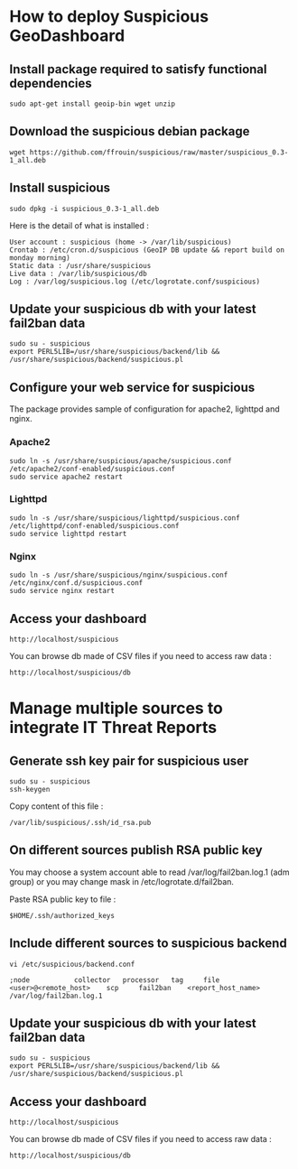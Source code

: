 # How to deploy Suspicious GeoDashboard

## Install package required to satisfy functional dependencies

	sudo apt-get install geoip-bin wget unzip

## Download the suspicious debian package

	wget https://github.com/ffrouin/suspicious/raw/master/suspicious_0.3-1_all.deb

## Install suspicious

	sudo dpkg -i suspicious_0.3-1_all.deb

Here is the detail of what is installed :

	User account : suspicious (home -> /var/lib/suspicious)
	Crontab : /etc/cron.d/suspicious (GeoIP DB update && report build on monday morning)
	Static data : /usr/share/suspicious
	Live data : /var/lib/suspicious/db
	Log : /var/log/suspicious.log (/etc/logrotate.conf/suspicious)

## Update your suspicious db with your latest fail2ban data

	sudo su - suspicious
	export PERL5LIB=/usr/share/suspicious/backend/lib && /usr/share/suspicious/backend/suspicious.pl

## Configure your web service for suspicious

The package provides sample of configuration for apache2, lighttpd and nginx.

### Apache2

	sudo ln -s /usr/share/suspicious/apache/suspicious.conf /etc/apache2/conf-enabled/suspicious.conf
	sudo service apache2 restart

### Lighttpd

	sudo ln -s /usr/share/suspicious/lighttpd/suspicious.conf /etc/lighttpd/conf-enabled/suspicious.conf
	sudo service lighttpd restart

### Nginx

	sudo ln -s /usr/share/suspicious/nginx/suspicious.conf /etc/nginx/conf.d/suspicious.conf
	sudo service nginx restart

## Access your dashboard

	http://localhost/suspicious

You can browse db made of CSV files if you need to access raw data :

	http://localhost/suspicious/db

# Manage multiple sources to integrate IT Threat Reports

## Generate ssh key pair for suspicious user

	sudo su - suspicious
	ssh-keygen

Copy content of this file :

	/var/lib/suspicious/.ssh/id_rsa.pub

## On different sources publish RSA public key

You may choose a system account able to read /var/log/fail2ban.log.1 (adm group) or you may change mask in /etc/logrotate.d/fail2ban.

Paste RSA public key to file :

	$HOME/.ssh/authorized_keys

## Include different sources to suspicious backend

	vi /etc/suspicious/backend.conf

	;node			collector	processor	tag		file
	<user>@<remote_host>	scp		fail2ban	<report_host_name>	/var/log/fail2ban.log.1

## Update your suspicious db with your latest fail2ban data

	sudo su - suspicious
	export PERL5LIB=/usr/share/suspicious/backend/lib && /usr/share/suspicious/backend/suspicious.pl

## Access your dashboard

	http://localhost/suspicious

You can browse db made of CSV files if you need to access raw data :

	http://localhost/suspicious/db
